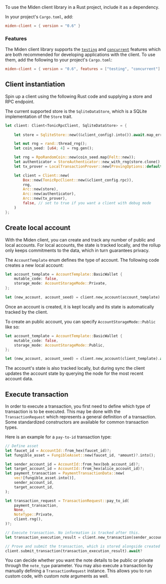 To use the Miden client library in a Rust project, include it as a dependency. 

In your project's `Cargo.toml`, add:

```toml
miden-client = { version = "0.6" }
```

### Features

The Miden client library supports the [`testing`](https://github.com/0xPolygonMiden/miden-client/blob/main/docs/install-and-run.md#testing-feature) and [`concurrent`](https://github.com/0xPolygonMiden/miden-client/blob/main/docs/install-and-run.md#concurrent-feature) features which are both recommended for developing applications with the client. To use them, add the following to your project's `Cargo.toml`:

```toml
miden-client = { version = "0.6", features = ["testing", "concurrent"] }
```

## Client instantiation

Spin up a client using the following Rust code and supplying a store and RPC endpoint. 

The current supported store is the `SqliteDataStore`, which is a SQLite implementation of the `Store` trait.

```rust
let client: Client<TonicRpcClient, SqliteDataStore> = {
    
    let store = SqliteStore::new((&client_config).into()).await.map_err(ClientError::StoreError)?;

    let mut rng = rand::thread_rng();
    let coin_seed: [u64; 4] = rng.gen();

    let rng = RpoRandomCoin::new(coin_seed.map(Felt::new));
    let authenticator = StoreAuthenticator::new_with_rng(store.clone(), rng);
    let tx_prover = LocalTransactionProver::new(ProvingOptions::default());

    let client = Client::new(
        Box::new(TonicRpcClient::new(&client_config.rpc)),
        rng,
        Arc::new(store),
        Arc::new(authenticator),
        Arc::new(tx_prover),
        false, // set to true if you want a client with debug mode
    )
};
```

## Create local account

With the Miden client, you can create and track any number of public and local accounts. For local accounts, the state is tracked locally, and the rollup only keeps commitments to the data, which in turn guarantees privacy.

The `AccountTemplate` enum defines the type of account. The following code creates a new local account:

```rust
let account_template = AccountTemplate::BasicWallet {
    mutable_code: false,
    storage_mode: AccountStorageMode::Private,
};
    
let (new_account, account_seed) = client.new_account(account_template).await?;
```
Once an account is created, it is kept locally and its state is automatically tracked by the client.

To create an public account, you can specify `AccountStorageMode::Public` like so:

```Rust
let account_template = AccountTemplate::BasicWallet {
    mutable_code: false,
    storage_mode: AccountStorageMode::Public,
};

let (new_account, account_seed) = client.new_account(client_template).await?;
```

The account's state is also tracked locally, but during sync the client updates the account state by querying the node for the most recent account data.

## Execute transaction

In order to execute a transaction, you first need to define which type of transaction is to be executed. This may be done with the `TransactionRequest` which represents a general definition of a transaction. Some standardized constructors are available for common transaction types.

Here is an example for a `pay-to-id` transaction type:

```rust
// Define asset
let faucet_id = AccountId::from_hex(faucet_id)?;
let fungible_asset = FungibleAsset::new(faucet_id, *amount)?.into();

let sender_account_id = AccountId::from_hex(bob_account_id)?;
let target_account_id = AccountId::from_hex(alice_account_id)?;
let payment_transaction = PaymentTransactionData::new(
    vec![fungible_asset.into()],
    sender_account_id,
    target_account_id,
);

let transaction_request = TransactionRequest::pay_to_id(
    payment_transaction,
    None,
    NoteType::Private,
    client.rng(),
)?;

// Execute transaction. No information is tracked after this.
let transaction_execution_result = client.new_transaction(sender_account_id, transaction_request.clone()).await?;

// Prove and submit the transaction, which is stored alongside created notes (if any)
client.submit_transaction(transaction_execution_result).await?
```

You can decide whether you want the note details to be public or private through the `note_type` parameter.
You may also execute a transaction by manually defining a `TransactionRequest` instance. This allows you to run custom code, with custom note arguments as well.
